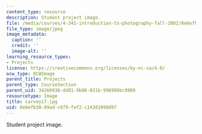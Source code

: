 ```yaml
---
content_type: resource
description: Student project image.
file: /media/courses/4-341-introduction-to-photography-fall-2002/8e6efb3089adc6f9fef2c14381098d97_carvey17.jpg
file_type: image/jpeg
image_metadata:
  caption: ''
  credit: ''
  image-alt: ''
learning_resource_types:
- Projects
license: https://creativecommons.org/licenses/by-nc-sa/4.0/
ocw_type: OCWImage
parent_title: Projects
parent_type: CourseSection
parent_uid: 34260936-dd81-9b86-831b-996996bc9909
resourcetype: Image
title: carvey17.jpg
uid: 8e6efb30-89ad-c6f9-fef2-c14381098d97
---
```

Student project image.
